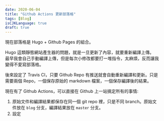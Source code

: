 ```yaml
---
date: 2020-06-04
title: "Github Actions 更新部落格"
tags: [Blog]
isCJKLanguage: true
draft: true
---
```


現在部落格是 Hugo + Github Pages 的組合。

Hugo 這類靜態網站產生器的問題，就是一旦更新了內容，就要重新編譯上傳。
最早我會自己手動編譯上傳，但是每次小修改都要打一堆指令，太麻煩，反而讓我變得不愛寫部落格。

後來設定了 Travis CI，只要 Github Repo 有推送就會自動重新編譯和更新。只是需要兩個 Repo，一個保存原始的 markdown 檔案，一個保存編譯後的結果。

現在有了 Github Actions，可以直接在 Github 上一站搞定所有的事情:

1. 原始文件和編譯結果都保存在同一個 git repo 裡，只是不同 branch。原始文件放在 `blog` 分支，編譯結果放在 `master` 分支。
2. 設定
